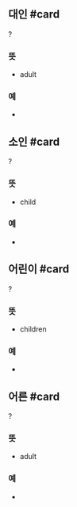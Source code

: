 ## 대인 #card
?
### 뜻
- adult
### 예
-
<!--SR:!2025-04-28,135,250-->

## 소인 #card
?
### 뜻
- child
### 예
-
<!--SR:!2025-02-26,106,288-->

## 어린이 #card
?
### 뜻
- children
### 예
-
<!--SR:!2025-02-21,107,292-->

## 어른 #card
?
### 뜻
- adult
### 예
-
<!--SR:!2025-01-09,77,270-->
